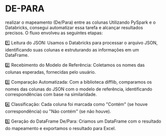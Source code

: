 # DE-PARA
realizar o mapeamento (De/Para) entre as colunas
Utilizando PySpark e o Databricks, consegui automatizar essa tarefa e alcançar resultados precisos. O fluxo envolveu as seguintes etapas:

1️⃣ Leitura do JSON: Usamos o Databricks para processar o arquivo JSON, identificando suas colunas e estruturando as informações em um DataFrame.

2️⃣ Recebimento do Modelo de Referência: Coletamos os nomes das colunas esperadas, fornecidas pelo usuário.

3️⃣ Comparação Automatizada: Com a biblioteca difflib, comparamos os nomes das colunas do JSON com o modelo de referência, identificando correspondências com base na similaridade.

4️⃣ Classificação: Cada coluna foi marcada como "Contém" (se houve correspondência) ou "Não contém" (se não houve).

5️⃣ Geração do DataFrame De/Para: Criamos um DataFrame com o resultado do mapeamento e exportamos o resultado para Excel.

